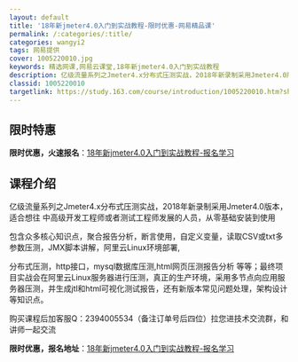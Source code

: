 ```yaml
---
layout: default
title: '18年新jmeter4.0入门到实战教程-限时优惠-网易精品课'
permalink: /:categories/:title/
categories: wangyi2
tags: 网易提供
cover: 1005220010.jpg
keywords: 精选网课,网易云课堂,18年新jmeter4.0入门到实战教程
description: 亿级流量系列之Jmeter4.x分布式压测实战，2018年新录制采用Jmeter4.0版本，适合想往中高级开发工程师或者
classid: 1005220010
targetlink: https://study.163.com/course/introduction/1005220010.htm?share=1&shareId=1025206652&utm_campaign=share&utm_medium=iphoneShare&utm_source=&utm_u=1025206652
---
```


## 限时特惠

**限时优惠，火速报名**：[18年新jmeter4.0入门到实战教程-报名学习](https://study.163.com/course/introduction/1005220010.htm?share=1&shareId=1025206652&utm_campaign=share&utm_medium=iphoneShare&utm_source=&utm_u=1025206652)

## 课程介绍

亿级流量系列之Jmeter4.x分布式压测实战，2018年新录制采用Jmeter4.0版本，适合想往 中高级开发工程师或者测试工程师发展的人员，从零基础安装到使用

包含众多核心知识点，聚合报告分析，断言使用，自定义变量，读取CSV或txt多参数压测，JMX脚本讲解，阿里云Linux环境部署,

分布式压测，http接口，mysql数据库压测,html网页压测报告分析 等等；最终项目实战会在阿里云Linux服务器进行压测，真正的生产环境，采用多节点向应用服务器压测，并生成jtl和html可视化测试报告，还有新版本常见问题处理，架构设计等知识点。

购买课程后加客服Q：2394005534（备注订单号后四位）拉您进技术交流群，和讲师一起交流

**限时优惠，报名地址**：[18年新jmeter4.0入门到实战教程-报名学习](https://study.163.com/course/introduction/1005220010.htm?share=1&shareId=1025206652&utm_campaign=share&utm_medium=iphoneShare&utm_source=&utm_u=1025206652)

